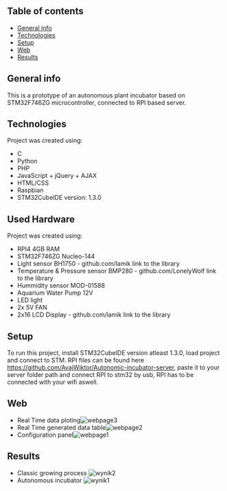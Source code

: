 ## Table of contents
* [General info](#general-info)
* [Technologies](#technologies)
* [Setup](#setup)
* [Web](#web)
* [Results](#results)

## General info
This is a prototype of an autonomous plant incubator based on STM32F746ZG microcontroller, connected to RPI based server.
	
## Technologies
Project was created using:
* C
* Python
* PHP
* JavaScript + jQuery + AJAX
* HTML/CSS
* Raspbian
* STM32CubeIDE version: 1.3.0

## Used Hardware
Project was created using:
* RPI4 4GB RAM
* STM32F746ZG Nucleo-144
* Light sensor BH1750 - github.com/lamik  link to the library
* Temperature & Pressure sensor BMP280 -  github.com/LonelyWolf  link to the library
* Hummidity sensor MOD-01588
* Aquarium Water Pump 12V
* LED light 
* 2x 5V FAN
* 2x16 LCD Display - github.com/lamik  link to the library
	
## Setup
To run this project, install STM32CubeIDE version atleast 1.3.0, load project and connect to STM.
RPI files can be found here https://github.com/AvajWiktor/Autonomic-incubator-server, paste it to your server folder path and connect RPI to stm32 by usb, RPI has to be connected with your wifi aswell.

## Web
* Real Time data ploting![webpage3](https://user-images.githubusercontent.com/50246818/118187326-b0a88580-b436-11eb-93a9-d3dd2cf88389.jpg)
* Real Time generated data table![webpage2](https://user-images.githubusercontent.com/50246818/118187328-b1d9b280-b436-11eb-9ab2-1f7579912103.jpg)
* Configuration panel![webpage1](https://user-images.githubusercontent.com/50246818/118187332-b2724900-b436-11eb-81d3-1bb3a422f439.jpg)

## Results
* Classic growing process ![wynik2](https://user-images.githubusercontent.com/50246818/118188272-07fb2580-b438-11eb-935c-08afb00eb60a.JPG)
* Autonomous incubator ![wynik1](https://user-images.githubusercontent.com/50246818/118188310-16494180-b438-11eb-91f0-0c35a094b08c.JPG)


